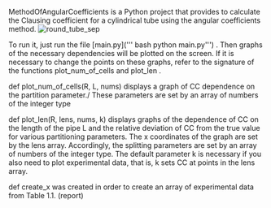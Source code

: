 MethodOfAngularCoefficients is a Python project that provides 
to calculate the Clausing coefficient for a cylindrical tube using the angular coefficients method.
![round_tube_sep](https://github.com/eprush/MethodOfAngularCoefficients/assets/91796933/c945c4fe-9000-4b82-a1e7-6bd013944e41)


To run it, just run the file [main.py](''' bash python main.py''') . Then graphs of the necessary dependencies will be plotted on the screen.
If it is necessary to change the points on these graphs, refer to the signature of the functions 
plot_num_of_cells and plot_len .

def plot_num_of_cells(R, L, nums) displays a graph of CC dependence on the partition parameter./
These parameters are set by an array of numbers of the integer type

def plot_len(R, lens, nums, k) displays graphs of the dependence of CC on the length of the pipe L and the relative deviation of CC from the true value for various partitioning parameters.
The x coordinates of the graph are set by the lens array. Accordingly, the splitting parameters are set by an array of numbers of the integer type.
The default parameter k is necessary if you also need to plot experimental data, that is, k sets CC at points in the lens array.

def create_x was created in order to create an array of experimental data from Table 1.1. (report)
